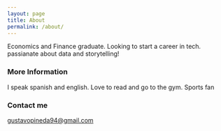 ```yaml
---
layout: page
title: About
permalink: /about/
---
```


Economics and Finance graduate. Looking to start a career in tech. passianate about data and storytelling!

### More Information

I speak spanish and english. Love to read and go to the gym. Sports fan

### Contact me

[gustavopineda94@gmail.com](gustavopineda94@gmail.com)